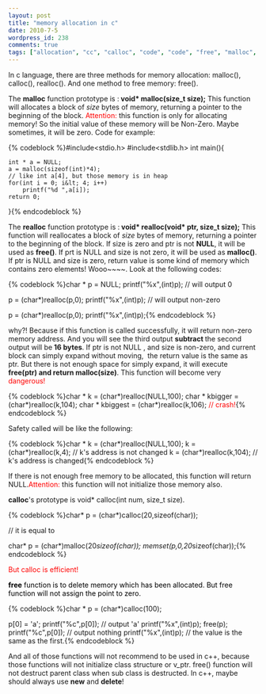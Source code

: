 ```yaml
---
layout: post
title: "memory allocation in c"
date: 2010-7-5
wordpress_id: 238
comments: true
tags: ["allocation", "cc", "calloc", "code", "code", "free", "malloc", "memory", "realloc"]
---
```

<meta name="_edit_last" content="1" />
<meta name="_su_rich_snippet_type" content="none" />
<meta name="_su_description" content="c language , memory allocation about malloc function , calloc function and realloc function, free function and new and delete. " />
<meta name="views" content="1100" />
<meta name="_su_title" content="memory allocation in c" />
<meta name="_su_keywords" content="memory, allocation,malloc,calloc,realloc,free,new,delete,c,c++" />
In c language, there are three methods for memory allocation: malloc(), calloc(), realloc(). And one method to free memory: free().

The <strong>malloc</strong> function prototype is :<strong> void* malloc(size_t size);</strong> This function will allocates a block of <em>size</em> bytes of memory, returning a pointer to  the beginning of the block. <span style="color: #ff0000;">Attention:</span> this function is only for allocating memory! So the initial value of these memory will be Non-Zero. Maybe sometimes, it will be zero. Code for example:


{% codeblock %}#include&lt;stdio.h&gt;
#include&lt;stdlib.h&gt;
int main(){

	int * a = NULL;
	a = malloc(sizeof(int)*4);
	// like int a[4], but those memory is in heap
	for(int i = 0; i&lt; 4; i++)
		printf("%d ",a[i]);
	return 0;
}{% endcodeblock %}


The <strong>realloc</strong> function prototype is :<strong> void* realloc(void* ptr, size_t size);</strong> This function will reallocates a block of <em>size</em> bytes of memory,  returning a pointer to  the beginning of the block. If size is zero and ptr is not <strong>NULL</strong>, it will be used as <strong>free()</strong>. If prt is NULL and size is not zero, it will be used as <strong>malloc()</strong>. If ptr is NULL and size is zero, return value is some kind of memory which contains zero elements! Wooo~~~~. Look at the following codes:


{% codeblock %}char * p = NULL;
printf("%x",(int)p); // will output 0

p = (char*)realloc(p,0);
printf("%x",(int)p); // will output non-zero

p = (char*)realloc(p,0);
printf("%x",(int)p);{% endcodeblock %}


why?! Because if this function is called successfully, it will return non-zero memory address. And you will see the third output <strong>subtract </strong>the second output will be<strong> 16 bytes</strong>. If ptr is not NULL , and size is non-zero, and current block can simply expand without moving,  the return value is the same as ptr. But there is not enough space for simply expand, it will execute<strong> free(ptr) and return malloc(size)</strong>. This function will become very <span style="color: #ff0000;">dangerous!</span>


{% codeblock %}char * k = (char*)realloc(NULL,100);
char * kbigger = (char*)realloc(k,104);
char * kbiggest = (char*)realloc(k,106); <span style="color: #ff0000;">// crash!</span>{% endcodeblock %}


Safety called will be like the following:


{% codeblock %}char * k = (char*)realloc(NULL,100);
k = (char*)realloc(k,4); // k's address is not changed
k = (char*)realloc(k,104); // k's address is changed{% endcodeblock %}


If there is not enough free memory to be allocated, this function will return NULL.<span style="color: #ff0000;">Attention:</span> this function will not initialize those memory also.

<strong>calloc</strong>'s prototype is void* calloc(int num, size_t size).


{% codeblock %}char* p = (char*)calloc(20,sizeof(char));

// it is equal to

char* p = (char*)malloc(20*sizeof(char));
memset(p,0,20*sizeof(char));{% endcodeblock %}


<span style="color: #ff0000;">But calloc is efficient!</span>

<span style="color: #ff0000;"> <strong> </strong><span style="color: #000000;"><strong>free</strong> function is to delete memory which has been allocated. But free function will not assign the point to zero.</span></span>

<span style="color: #ff0000;"><span style="color: #000000;"></span></span>
{% codeblock %}char * p = (char*)calloc(100);

p[0] = 'a';
printf("%c",p[0]);   // output 'a'
printf("%x",(int)p);
free(p);
printf("%c",p[0]); // output nothing
printf("%x",(int)p); // the value is the same as the first.{% endcodeblock %}


And all of those functions will not recommend to be used in c++, because those functions will not initialize class structure or v_ptr. free() function will not destruct parent class when sub class is destructed. In c++, maybe should always use <strong>new</strong> and <strong>delete</strong>!
